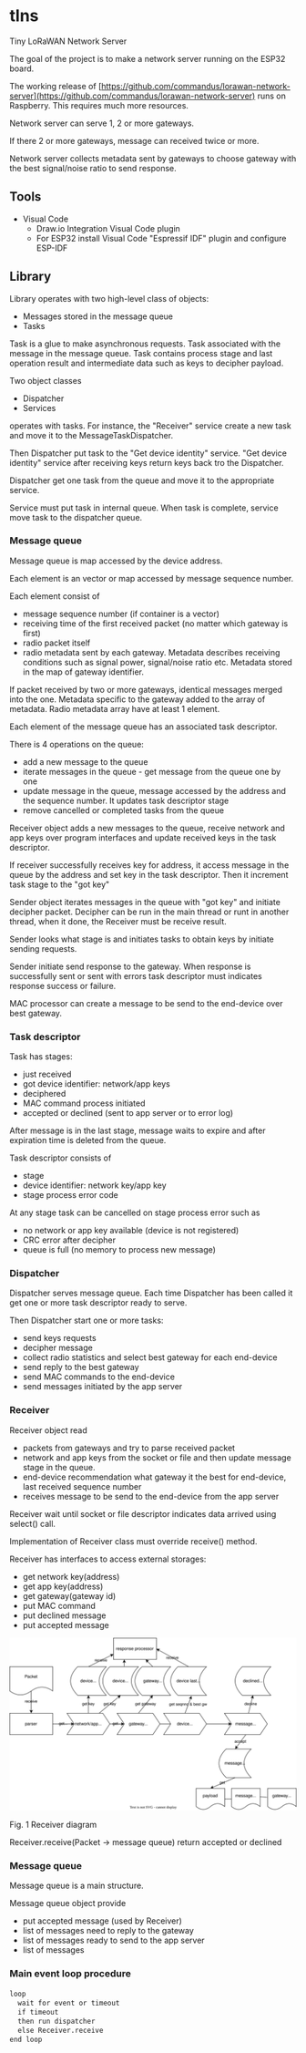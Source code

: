 # tlns

Tiny LoRaWAN Network Server

The goal of the project is to make a network server running on the ESP32 board.

The working release of [https://github.com/commandus/lorawan-network-server](https://github.com/commandus/lorawan-network-server) runs on Raspberry. This requires much more resources.

Network server can serve 1, 2 or more gateways.

If there 2 or more gateways, message can received twice or more. 

Network server collects metadata sent by gateways to choose gateway with the best signal/noise ratio to send response. 

## Tools

- Visual Code
  - Draw.io Integration Visual Code plugin
  - For ESP32 install Visual Code "Espressif IDF" plugin and configure ESP-IDF 

## Library

Library operates with two high-level class of objects:

- Messages stored in the message queue
- Tasks

Task is a glue to make asynchronous requests.
Task associated with the message in the message queue.
Task contains process stage and last operation result and intermediate data such as keys to decipher payload.

Two object classes

- Dispatcher
- Services

operates with tasks. For instance, the "Receiver" service create a new task and move it to the MessageTaskDispatcher.

Then Dispatcher put task to the "Get device identity" service. 
"Get device identity" service after receiving keys return keys back tro the Dispatcher.

Dispatcher get one task from the queue and move it to the appropriate service. 

Service must put task in internal queue. When task is complete, service move task to the dispatcher queue.

### Message queue

Message queue is map accessed by the device address.

Each element is an vector or map accessed by message sequence number.

Each element consist of

- message sequence number (if container is a vector)
- receiving time of the first received packet (no matter which gateway is first)
- radio packet itself
- radio metadata sent by each gateway. Metadata describes receiving conditions such as signal power, signal/noise ratio etc. Metadata stored in the map of gateway identifier.

If packet received by two or more gateways, identical messages merged into the one. Metadata specific to the gateway added to the array of metadata.
Radio metadata array have at least 1 element.

Each element of the message queue has an associated task descriptor.

There is 4 operations on the queue:

- add a new message to the queue
- iterate messages in the queue - get message from the queue one by one
- update message in the queue, message accessed by the address and the sequence number. It updates task descriptor stage
- remove cancelled or completed tasks from the queue

Receiver object adds a new messages to the queue, receive network and app keys over program interfaces and update received keys in the task descriptor.

If receiver successfully receives key for address, it access message in the queue by the address and set key in the task descriptor. 
Then it increment task stage to the "got key"

Sender object iterates messages in the queue with "got key" and initiate decipher packet. Decipher can be run in the main thread or runt in another thread, when it done, the Receiver must be receive result.

Sender looks what stage is and initiates tasks to obtain keys by initiate sending requests.

Sender initiate send response to the gateway. When response is successfully sent or sent with errors task descriptor must indicates response success or failure. 

MAC processor can create a message to be send to the end-device over best gateway.

### Task descriptor

Task has stages:

- just received
- got device identifier: network/app keys
- deciphered
- MAC command process initiated
- accepted or declined (sent to app server or to error log)

After message is in the last stage, message waits to expire and after expiration time is deleted from the queue.

Task descriptor consists of

- stage
- device identifier: network key/app key
- stage process error code

At any stage task can be cancelled on stage process error such as
- no network or app key available (device is not registered)
- CRC error after decipher
- queue is full (no memory to process new message)

### Dispatcher

Dispatcher serves message queue. 
Each time Dispatcher has been called it get one or more task descriptor ready to serve.

Then Dispatcher start one or more tasks:

- send keys requests
- decipher message
- collect radio statistics and select best gateway for each end-device
- send reply to the best gateway  
- send MAC commands to the end-device
- send messages initiated by the app server

### Receiver

Receiver object read

- packets from gateways and try to parse received packet
- network and app keys from the socket or file and then update message stage in the queue.
- end-device recommendation what gateway it the best for end-device, last received sequence number
- receives message to be send to the end-device from the app server

Receiver wait until socket or file descriptor indicates data arrived using select() call.

Implementation of Receiver class must override receive() method.

Receiver has interfaces to access external storages:

- get network key(address)
- get app key(address)
- get gateway(gateway id)
- put MAC command
- put declined message
- put accepted message

![Receiver diagram](receiver.drawio.svg)

Fig. 1 Receiver diagram

Receiver.receive(Packet -> message queue) return accepted or declined

### Message queue

Message queue is a main structure.

Message queue object provide

- put accepted message (used by Receiver)
- list of messages need to reply to the gateway
- list of messages ready to send to the app server
- list of messages 

### Main event loop procedure

```
loop
  wait for event or timeout
  if timeout
  then run dispatcher
  else Receiver.receive
end loop
```
